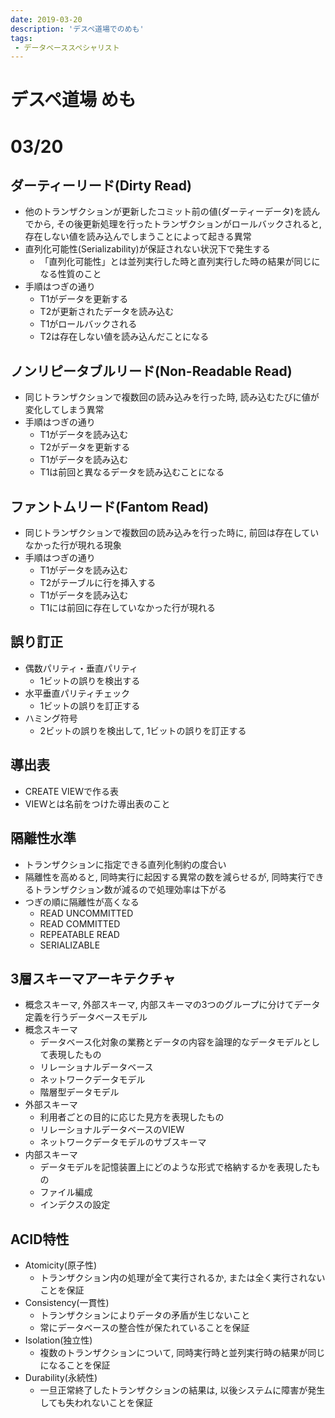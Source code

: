 ```yaml
---
date: 2019-03-20
description: 'デスペ道場でのめも'
tags:
 - データベーススペシャリスト
---
```


# デスペ道場 めも
# 03/20
## ダーティーリード(Dirty Read)
 - 他のトランザクションが更新したコミット前の値(ダーティーデータ)を読んでから, その後更新処理を行ったトランザクションがロールバックされると, 存在しない値を読み込んでしまうことによって起きる異常
 - 直列化可能性(Serializability)が保証されない状況下で発生する
   - 「直列化可能性」とは並列実行した時と直列実行した時の結果が同じになる性質のこと
 - 手順はつぎの通り
   - T1がデータを更新する
   - T2が更新されたデータを読み込む
   - T1がロールバックされる
   - T2は存在しない値を読み込んだことになる

## ノンリピータブルリード(Non-Readable Read)
 - 同じトランザクションで複数回の読み込みを行った時, 読み込むたびに値が変化してしまう異常
 - 手順はつぎの通り
   - T1がデータを読み込む
   - T2がデータを更新する
   - T1がデータを読み込む
   - T1は前回と異なるデータを読み込むことになる

## ファントムリード(Fantom Read)
 - 同じトランザクションで複数回の読み込みを行った時に, 前回は存在していなかった行が現れる現象
 - 手順はつぎの通り
   - T1がデータを読み込む
   - T2がテーブルに行を挿入する
   - T1がデータを読み込む
   - T1には前回に存在していなかった行が現れる

## 誤り訂正
 - 偶数パリティ・垂直パリティ
   - 1ビットの誤りを検出する
 - 水平垂直パリティチェック
   - 1ビットの誤りを訂正する
 - ハミング符号
   - 2ビットの誤りを検出して, 1ビットの誤りを訂正する

## 導出表
 - CREATE VIEWで作る表
 - VIEWとは名前をつけた導出表のこと

## 隔離性水準
 - トランザクションに指定できる直列化制約の度合い
 - 隔離性を高めると, 同時実行に起因する異常の数を減らせるが, 同時実行できるトランザクション数が減るので処理効率は下がる
 - つぎの順に隔離性が高くなる
   - READ UNCOMMITTED
   - READ COMMITTED
   - REPEATABLE READ
   - SERIALIZABLE

## 3層スキーマアーキテクチャ
 - 概念スキーマ, 外部スキーマ, 内部スキーマの3つのグループに分けてデータ定義を行うデータベースモデル
 - 概念スキーマ
   - データベース化対象の業務とデータの内容を論理的なデータモデルとして表現したもの
   - リレーショナルデータベース
   - ネットワークデータモデル
   - 階層型データモデル
 - 外部スキーマ
   - 利用者ごとの目的に応じた見方を表現したもの
   - リレーショナルデータベースのVIEW
   - ネットワークデータモデルのサブスキーマ
 - 内部スキーマ
   - データモデルを記憶装置上にどのような形式で格納するかを表現したもの
   - ファイル編成
   - インデクスの設定

## ACID特性
 - Atomicity(原子性)
   - トランザクション内の処理が全て実行されるか, または全く実行されないことを保証
 - Consistency(一貫性)
   - トランザクションによりデータの矛盾が生じないこと
   - 常にデータベースの整合性が保たれていることを保証
 - Isolation(独立性)
   - 複数のトランザクションについて, 同時実行時と並列実行時の結果が同じになることを保証
 - Durability(永続性)
   - 一旦正常終了したトランザクションの結果は, 以後システムに障害が発生しても失われないことを保証

